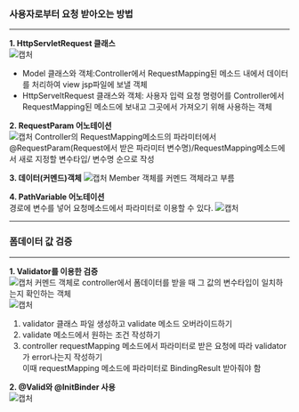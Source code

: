 ### 사용자로부터 요청 받아오는 방법 
**********************************************
**1. HttpServletRequest 클래스**           
![캡처](https://user-images.githubusercontent.com/84822464/125188269-41041a80-e26e-11eb-97c9-f42d19aa1a33.PNG)
 - Model 클래스와 객체:Controller에서 RequestMapping된 메소드 내에서 데이터를 처리하여 view jsp파일에 보낼 객체            
 - HttpServeltRequest 클래스와 객체: 사용자 입력 요청 명령어를 Controller에서 RequestMapping된 메소드에 보내고 그곳에서 가져오기 위해 사용하는 객체      
 
 **2. RequestParam 어노테이션**            
 ![캡처](https://user-images.githubusercontent.com/84822464/125188427-b53ebe00-e26e-11eb-8fac-82fd05acc820.PNG)
 Controller의 RequestMapping메소드의 파라미터에서       
 @RequestParam(Request에서 받은 파라미터 변수명)/RequestMapping메소드에서 새로 지정할 변수타입/ 변수명 순으로 작성     
 
 **3. 데이터(커멘드)객체**
![캡처](https://user-images.githubusercontent.com/84822464/125188626-5f1e4a80-e26f-11eb-93d0-2f1691821e99.PNG)
Member 객체를 커멘드 객체라고 부름      

**4. PathVariable 어노테이션**            
경로에 변수를 넣어 요청메소드에서 파라미터로 이용할 수 있다.
![캡처](https://user-images.githubusercontent.com/84822464/125188764-f2f01680-e26f-11eb-87e7-3acd29e87f26.PNG)

 ****************************************************
 
 ### 폼데이터 값 검증     
 **************************************
 **1. Validator를 이용한 검증**           
 ![캡처](https://user-images.githubusercontent.com/84822464/125189263-351a5780-e272-11eb-9bdb-193e34ecb152.PNG)
커멘드 객체로 controller에서 폼데이터를 받을 때 그 값의 변수타입이 일치하는지 확인하는 객체                
![캡처](https://user-images.githubusercontent.com/84822464/125189608-d48c1a00-e273-11eb-8f6e-e41cc24014fb.PNG)
1. validator 클래스 파일 생성하고 validate 메소드 오버라이드하기      
2. validate 메소드에서 원하는 조건 작성하기       
3. controller requestMapping 메소드에서 파라미터로 받은 요청에 따라 validator가 error나는지 작성하기      
이때 requestMapping 메소드에 파라미터로 BindingResult 받아줘야 함          


 **2. @Valid와 @InitBinder 사용**               
![캡처](https://user-images.githubusercontent.com/84822464/125189771-bd016100-e274-11eb-9443-227263d81ce0.PNG)

